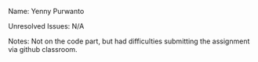 Name: Yenny Purwanto

Unresolved Issues: 
N/A

Notes: 
Not on the code part, but had difficulties submitting the assignment via github classroom.

###
